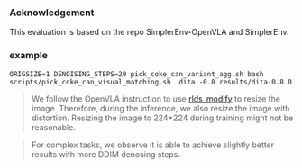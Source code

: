 ### Acknowledgement
This evaluation is based on the repo SimplerEnv-OpenVLA and SimplerEnv.


### example

    ORIGSIZE=1 DENOISING_STEPS=20 pick_coke_can_variant_agg.sh bash scripts/pick_coke_can_visual_matching.sh  dita -0.8 results/dita-0.8 0


> We follow the OpenVLA instruction to use [rlds_modify](https://github.com/kpertsch/rlds_dataset_mod) to resize the image. Therefore, during the inference, we also resize the image with distortion. Resizing the image to 224*224 during training might not be reasonable.

> For complex tasks, we observe it is able to achieve slightly better results with more DDIM denosing steps.
